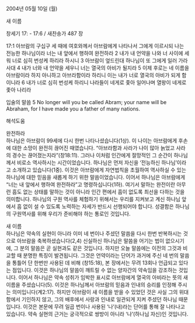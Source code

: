 2004년 05월 10일 (월)

새 이름



창세기 17: - 17:6 / 새찬송가 487 장


17:1 아브람의 구십구 세 때에 여호와께서 아브람에게 나타나서 그에게 이르시되 나는 전능한 하나님이라 너는 내 앞에서 행하여 완전하라 
2 내가 내 언약을 나와 너 사이에 세워 너로 심히 번성케 하리라 하시니 
3 아브람이 엎드린대 하나님이 또 그에게 일러 가라사대 
4 내가 너와 내 언약을 세우니 너는 열국의 아비가 될지라 
5 이제 후로는 네 이름을 아브람이라 하지 아니하고 아브라함이라 하리니 이는 내가 너로 열국의 아비가 되게 함이니라 
6 내가 너로 심히 번성케 하리니 나라들이 네게로 좇아 일어나며 열왕이 네게로 좇아 나리라 

입술의 말씀 
5 No longer will you be called Abram; your name will be Abraham, for I have made you a father of many nations.

해석도움





완전하라  
하나님은 아브람이 99세에 다시 한번 나타나셨습니다(1상). 이 나이는 아브람에게 후손에 대한 소망이 완전히 끊어진 때였습니다. “아브라함과 사라가 나이 많아 늙었고 사라의 경수는 끊어졌는지라”(창18:11). 그러나 이처럼 인간에게 절망적인 그 순간이 하나님께서 비로소 역사하시는 시간이었습니다. 하나님은 먼저 자신을 ‘전능하신 하나님’이라고 소개하고 있습니다(1중). 이것은 아브람에게 자연법칙을 초월하여 역사하실 수 있는 하나님에 대한 믿음을 새롭게 하기 위한 말씀이었습니다. 이어서 하나님은 아브람에게 “너는 내 앞에서 행하여 완전하라”고 명령하십니다(1하). 여기서 말하는 완전이란 아무런 흠도 없는 상태를 말하는 것이 아니라 인간 편에서 흠이 없도록 최선을 다하는 것을 의미합니다. 하나님의 구원 역사를 체험하기 위해서는 우리를 지켜보고 계신 하나님 앞에서 흠 없이 설 수 있도록 노력하는 자세가 반드시 선행되어야 합니다. 성결함은 하나님의 구원역사를 위해 우리가 준비해야 하는 통로인 것입니다.  

새 이름  
하나님은 약속의 실현이 아니라 이미 네 번이나 주셨던 말씀을 다시 한번 반복하시는 것으로 아브람을 축복하셨습니다(2,4) 신실하신 하나님은 말씀을 어기는 법이 없으시기에, 그 분의 말씀은 곧 실현과도 같은 것입니다. 하지만 오늘 말씀에는 이전의 그것과 비교할 때 분명한 특징이 발견됩니다. 그것은 언약이라는 단어가 과거에 주신 네 번의 말씀을 통틀어 단 한번만 사용된 데 비해 (창15:18), 본 장에서는 무려 13회나 언급되고 있다는 점입니다. 이것은 하나님의 말씀이 깨트릴 수 없는 양자간의 약속임을 강조하는 것입니다. 이어서 하나님은 약속 성취가 임박한 표시로 아브람에게 열국의 아비라는 뜻의 새 이름을 주셨습니다(5). 이것은 하나님께서 아브람의 믿음과 인내의 승리를 인정해 주시는 의미입니다(계2:17). 하지만 아브람이 새 이름을 받을 수 있었던 것은 사실 그의 위대함에서 기인하지 않고, 그의 배후에서 사랑과 인내로 일관되게 지켜 주셨던 하나님 때문입니다. 이것은 본문에 무려 일곱 번이나 사용된 ‘나’(내)라는 단어를 통해 잘 나타나고 있습니다. 약속 실현의 근거는 궁극적으로 쌍방이 아니라 ‘나’(하나님 자신)인 것입니다.